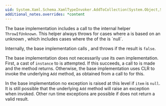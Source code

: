 ```yaml
---
uid: System.Xaml.Schema.XamlTypeInvoker.AddToCollection(System.Object,System.Object)
additional_notes.overrides: *content
---
```


<p>The base implementation includes a call to the internal helper <code>ThrowIfUnknown</code>. This helper always throws for cases where a <xref href="System.Xaml.Schema.XamlTypeInvoker"></xref> is based on an unknown <xref href="System.Xaml.XamlType"></xref>, which includes cases where the <xref href="System.Xaml.XamlType.UnderlyingType"></xref> of the <xref href="System.Xaml.XamlType"></xref> is `null`.  
  
 Internally, the base implementation calls <xref href="System.Xaml.XamlType.IsCollection"></xref>, and throws if the result is `false`.  
  
 The base implementation does not necessarily use its own <xref href="System.Xaml.Schema.XamlTypeInvoker.GetAddMethod(System.Xaml.XamlType)"></xref> implementation. First, a cast of <code>instance</code> to <xref href="System.Collections.IList"></xref> is attempted. If this succeeds, a call to <xref href="System.Collections.IList.Add(System.Object)"></xref> is made and the method returns. Otherwise, the base implementation uses CLR <xref href="System.Reflection.MethodBase.Invoke(System.Object,System.Object[])"></xref> to invoke the underlying `Add` method, as obtained from a call to <xref href="System.Xaml.Schema.XamlTypeInvoker.GetAddMethod(System.Xaml.XamlType)"></xref> for this<xref href="System.Xaml.Schema.XamlTypeInvoker"></xref>.  
  
 In the base implementation no exception is raised at this level if <code>item</code> is `null`. It is still possible that the underlying `Add` method will raise an exception when invoked. Other run time exceptions are possible if <xref href="System.Xaml.XamlType.ItemType"></xref> does not return a valid result.</p>


